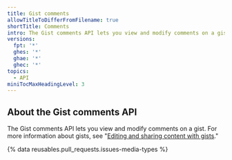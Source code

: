 ```yaml
---
title: Gist comments
allowTitleToDifferFromFilename: true
shortTitle: Comments
intro: The Gist comments API lets you view and modify comments on a gist.
versions:
  fpt: '*'
  ghes: '*'
  ghae: '*'
  ghec: '*'
topics:
  - API
miniTocMaxHeadingLevel: 3
---
```


## About the Gist comments API

The Gist comments API lets you view and modify comments on a gist. For more information about gists, see "[Editing and sharing content with gists](/get-started/writing-on-github/editing-and-sharing-content-with-gists)."

{% data reusables.pull_requests.issues-media-types %}
